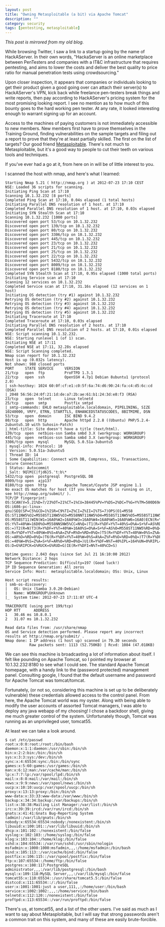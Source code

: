 ```yaml
---
layout: post
title: "Owning Metasploitable (a bit) via Apache Tomcat"
description: ""
category: security
tags: [pentesting, metasploitable]
---
```


*This post is mirrored from my old blog.*

While browsing Twitter, I saw a link to a startup going by the name of HackAServer. In their own words, "HackaServer is an online marketplace between PenTesters and companies with a IT&C infrastructure that requires pentesting, and aims to lower the costs and deliver the best quality to price ratio for manual penetration tests using crowdsourcing."

Upon closer inspection, it appears that companies or individuals looking to get their product given a good going over can attach their server(s) to HackAServer's VPN, kick back while freelance pen-testers break things and write reports, then pay according to HackAServer's pricing system for the most promising looking report. I see no mention as to how much of this bounty goes to the hard working pen tester. At any rate, it looked interesting enough to warrant signing up for an account.

Access to the machines of paying customers is not immediately accessible to new members. New members first have to prove themselves in the Training Ground, finding vulnerabilities on the sample targets and filing out a report to prove that they're at least partially skilled. The first on the list of targets? Our good friend <a title="Metasploitable" href="http://www.offensive-security.com/metasploit-unleashed/Metasploitable">Metasploitable</a>. There's not much to Metasploitable, but it's a good way to people to cut their teeth on various tools and techniques.

If you've ever had a go at it, from here on in will be of little interest to you.

I scanned the host with nmap, and here's what I learned:

	Starting Nmap 5.21 ( http://nmap.org ) at 2012-07-23 17:10 CEST
	NSE: Loaded 36 scripts for scanning.
	Initiating Ping Scan at 17:10
	Scanning 10.1.32.232 [8 ports]
	Completed Ping Scan at 17:10, 0.04s elapsed (1 total hosts)
	Initiating Parallel DNS resolution of 1 host. at 17:10
	Completed Parallel DNS resolution of 1 host. at 17:10, 0.03s elapsed
	Initiating SYN Stealth Scan at 17:10
	Scanning 10.1.32.232 [1000 ports]
	Discovered open port 53/tcp on 10.1.32.232
	Discovered open port 139/tcp on 10.1.32.232
	Discovered open port 80/tcp on 10.1.32.232
	Discovered open port 3306/tcp on 10.1.32.232
	Discovered open port 445/tcp on 10.1.32.232
	Discovered open port 23/tcp on 10.1.32.232
	Discovered open port 21/tcp on 10.1.32.232
	Discovered open port 25/tcp on 10.1.32.232
	Discovered open port 22/tcp on 10.1.32.232
	Discovered open port 5432/tcp on 10.1.32.232
	Discovered open port 8009/tcp on 10.1.32.232
	Discovered open port 8180/tcp on 10.1.32.232
	Completed SYN Stealth Scan at 17:10, 0.95s elapsed (1000 total ports)
	Initiating Service scan at 17:10
	Scanning 12 services on 10.1.32.232
	Completed Service scan at 17:10, 31.16s elapsed (12 services on 1 host)
	Initiating OS detection (try #1) against 10.1.32.232
	Retrying OS detection (try #2) against 10.1.32.232
	Retrying OS detection (try #3) against 10.1.32.232
	Retrying OS detection (try #4) against 10.1.32.232
	Retrying OS detection (try #5) against 10.1.32.232
	Initiating Traceroute at 17:10
	Completed Traceroute at 17:10, 0.03s elapsed
	Initiating Parallel DNS resolution of 2 hosts. at 17:10
	Completed Parallel DNS resolution of 2 hosts. at 17:10, 0.01s elapsed
	NSE: Script scanning 10.1.32.232.
	NSE: Starting runlevel 1 (of 1) scan.
	Initiating NSE at 17:11
	Completed NSE at 17:11, 32.28s elapsed
	NSE: Script Scanning completed.
	Nmap scan report for 10.1.32.232
	Host is up (0.032s latency).
	Not shown: 988 closed ports
	PORT     STATE SERVICE     VERSION
	21/tcp   open  ftp         ProFTPD 1.3.1
	22/tcp   open  ssh         OpenSSH 4.7p1 Debian 8ubuntu1 (protocol 2.0)
	| ssh-hostkey: 1024 60:0f:cf:e1:c0:5f:6a:74:d6:90:24:fa:c4:d5:6c:cd (DSA)
	|_2048 56:56:24:0f:21:1d:de:a7:2b:ae:61:b1:24:3d:e8:f3 (RSA)
	23/tcp   open  telnet      Linux telnetd
	25/tcp   open  smtp        Postfix smtpd
	|_smtp-commands: EHLO metasploitable.localdomain, PIPELINING, SIZE 10240000, VRFY, ETRN, STARTTLS, ENHANCEDSTATUSCODES, 8BITMIME, DSN
	53/tcp   open  domain      ISC BIND 9.4.2
	80/tcp   open  http        Apache httpd 2.2.8 ((Ubuntu) PHP/5.2.4-2ubuntu5.10 with Suhosin-Patch)
	|_html-title: Site doesn't have a title (text/html).
	139/tcp  open  netbios-ssn Samba smbd 3.X (workgroup: WORKGROUP)
	445/tcp  open  netbios-ssn Samba smbd 3.X (workgroup: WORKGROUP)
	3306/tcp open  mysql       MySQL 5.0.51a-3ubuntu5
	| mysql-info: Protocol: 10
	| Version: 5.0.51a-3ubuntu5
	| Thread ID: 14
	| Some Capabilities: Connect with DB, Compress, SSL, Transactions, Secure Connection
	| Status: Autocommit
	|_Salt: 9QlM{C|fjd6}5.'t:b\*
	5432/tcp open  postgresql  PostgreSQL DB
	8009/tcp open  ajp13?
	8180/tcp open  http        Apache Tomcat/Coyote JSP engine 1.1
	No exact OS matches for host (If you know what OS is running on it, see http://nmap.org/submit/ ).
	TCP/IP fingerprint:
	OS:SCAN(V=5.21%D=7/23%OT=21%CT=1%CU=38445%PV=Y%DS=2%DC=T%G=Y%TM=500D69A4%P=
	OS:i686-pc-linux-gnu)SEQ(SP=C5%GCD=1%ISR=C9%TI=Z%CI=Z%II=I%TS=7)OPS(O1=M558
	OS:ST11NW5%O2=M558ST11NW5%O3=M558NNT11NW5%O4=M558ST11NW5%O5=M558ST11NW5%O6=
	OS:M558ST11)WIN(W1=16A0%W2=16A0%W3=16A0%W4=16A0%W5=16A0%W6=16A0)ECN(R=Y%DF=
	OS:Y%T=40%W=16D0%O=M558NNSNW5%CC=N%Q=)T1(R=Y%DF=Y%T=40%S=O%A=S+%F=AS%RD=0%Q
	OS:=)T2(R=N)T3(R=Y%DF=Y%T=40%W=16A0%S=O%A=S+%F=AS%O=M558ST11NW5%RD=0%Q=)T4(
	OS:R=Y%DF=Y%T=40%W=0%S=A%A=Z%F=R%O=%RD=0%Q=)T5(R=Y%DF=Y%T=40%W=0%S=Z%A=S+%F
	OS:=AR%O=%RD=0%Q=)T6(R=Y%DF=Y%T=40%W=0%S=A%A=Z%F=R%O=%RD=0%Q=)T7(R=Y%DF=Y%T
	OS:=40%W=0%S=Z%A=S+%F=AR%O=%RD=0%Q=)U1(R=Y%DF=N%T=40%IPL=164%UN=0%RIPL=G%RI
	OS:D=G%RIPCK=G%RUCK=G%RUD=G)IE(R=Y%DFI=N%T=40%CD=S)

	Uptime guess: 2.043 days (since Sat Jul 21 16:10:00 2012)
	Network Distance: 2 hops
	TCP Sequence Prediction: Difficulty=197 (Good luck!)
	IP ID Sequence Generation: All zeros
	Service Info: Host:  metasploitable.localdomain; OSs: Unix, Linux

	Host script results:
	| smb-os-discovery:  
	|   OS: Unix (Samba 3.0.20-Debian)
	|   Name: WORKGROUP\Unknown
	|_  System time: 2012-07-23 17:11:07 UTC-4

	TRACEROUTE (using port 199/tcp)
	HOP RTT      ADDRESS
	1   30.46 ms 10.8.0.1
	2   31.07 ms 10.1.32.232

	Read data files from: /usr/share/nmap
	OS and Service detection performed. Please report any incorrect results at http://nmap.org/submit/ .
	Nmap done: 1 IP address (1 host up) scanned in 79.30 seconds
	           Raw packets sent: 1113 (52.750KB) | Rcvd: 1084 (47.018KB)

We can see this machine is broadcasting a lot of information about itself. I felt like pounding on Apache Tomcat, so I pointed my browser at 10.1.32.232:8180 to see what I could see. The standard Apache Tomcat homepage, with a handy link to the (password protected) management panel. Consulting google, I found that the default username and password for Apache Tomcat was tomcat/tomcat. 

Fortunately, (or not so, considering this machine is set up to be deliberately vulnerable) these credentials allowed access to the control panel. From here, the Apache Tomcat world was my oyster. Along with being able to modify the user accounts of assorted Tomcat managers, I was able to deploy any java webapp of my choosing! I chose a backdoor shell, giving me much greater control of the system. Unfortunately though, Tomcat was running as an unprivileged user, tomcat55.

At least we can take a look around.

	$ cat /etc/passwd
	root:x:0:0:root:/root:/bin/bash
	daemon:x:1:1:daemon:/usr/sbin:/bin/sh
	bin:x:2:2:bin:/bin:/bin/sh
	sys:x:3:3:sys:/dev:/bin/sh
	sync:x:4:65534:sync:/bin:/bin/sync
	games:x:5:60:games:/usr/games:/bin/sh
	man:x:6:12:man:/var/cache/man:/bin/sh
	lp:x:7:7:lp:/var/spool/lpd:/bin/sh
	mail:x:8:8:mail:/var/mail:/bin/sh
	news:x:9:9:news:/var/spool/news:/bin/sh
	uucp:x:10:10:uucp:/var/spool/uucp:/bin/sh
	proxy:x:13:13:proxy:/bin:/bin/sh
	www-data:x:33:33:www-data:/var/www:/bin/sh
	backup:x:34:34:backup:/var/backups:/bin/sh
	list:x:38:38:Mailing List Manager:/var/list:/bin/sh
	irc:x:39:39:ircd:/var/run/ircd:/bin/sh
	gnats:x:41:41:Gnats Bug-Reporting System (admin):/var/lib/gnats:/bin/sh
	nobody:x:65534:65534:nobody:/nonexistent:/bin/sh
	libuuid:x:100:101::/var/lib/libuuid:/bin/sh
	dhcp:x:101:102::/nonexistent:/bin/false
	syslog:x:102:103::/home/syslog:/bin/false
	klog:x:103:104::/home/klog:/bin/false
	sshd:x:104:65534::/var/run/sshd:/usr/sbin/nologin
	msfadmin:x:1000:1000:msfadmin,,,:/home/msfadmin:/bin/bash
	bind:x:105:113::/var/cache/bind:/bin/false
	postfix:x:106:115::/var/spool/postfix:/bin/false
	ftp:x:107:65534::/home/ftp:/bin/false
	postgres:x:108:117:PostgreSQL administrator,,,:/var/lib/postgresql:/bin/bash
	mysql:x:109:118:MySQL Server,,,:/var/lib/mysql:/bin/false
	tomcat55:x:110:65534::/usr/share/tomcat5.5:/bin/false
	distccd:x:111:65534::/:/bin/false
	user:x:1001:1001:just a user,111,,:/home/user:/bin/bash
	service:x:1002:1002:,,,:/home/service:/bin/bash
	telnetd:x:112:120::/nonexistent:/bin/false
	proftpd:x:113:65534::/var/run/proftpd:/bin/false

There's us, at tomcat55, and a list of the other users. I've said as much as I want to say about Metasploitable, but I will say that strong passwords aren't a common trait on this system, and many of these are easily brute-forcible.